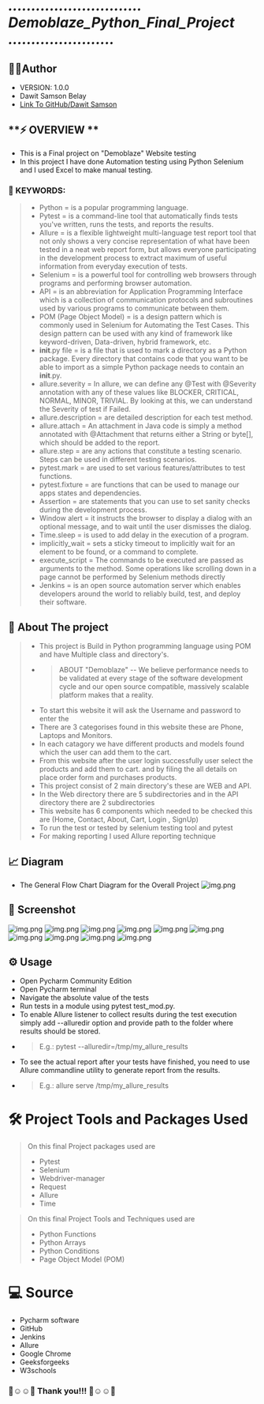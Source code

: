 # ***............................. Demoblaze_Python_Final_Project .......................***
    
## 👨‍💻Author 
- VERSION: 1.0.0
- Dawit Samson Belay
- [Link To GitHub/Dawit Samson](https://github.com/DawitSamson)


## **⚡ OVERVIEW **

* This is a Final project on "Demoblaze" Website testing
* In this project I have done Automation testing using Python Selenium and I used Excel to make manual testing.


### 🔑 KEYWORDS:

>* Python = is a popular programming language.
>* Pytest = is a command-line tool that automatically finds tests you've written, runs the tests, and reports the results.
>* Allure = is a flexible lightweight multi-language test report tool that not only shows a very concise representation of what have been tested in a neat web report form, but allows everyone participating in the development process to extract maximum of useful information from everyday execution of tests.
>* Selenium = is a powerful tool for controlling web browsers through programs and performing browser automation.
>* API =  is an abbreviation for Application Programming Interface which is a collection of communication protocols and subroutines used by various programs to communicate between them.
>* POM (Page Object Model) = is a design pattern which is commonly used in Selenium for Automating the Test Cases. This design pattern can be used with any kind of framework like keyword-driven, Data-driven, hybrid framework, etc.
>* __init__.py file = is a file that is used to mark a directory as a Python package. Every directory that contains code that you want to be able to import as a simple Python package needs to contain an __init__.py. 
>* allure.severity = In allure, we can define any @Test with @Severity annotation with any of these values like BLOCKER, CRITICAL, NORMAL, MINOR, TRIVIAL. By looking at this, we can understand the Severity of test if Failed.
>* allure.description = are detailed description for each test method.
>* allure.attach = An attachment in Java code is simply a method annotated with @Attachment that returns either a String or byte[], which should be added to the report.
>* allure.step = are any actions that constitute a testing scenario. Steps can be used in different testing scenarios.
>* pytest.mark = are used to set various features/attributes to test functions.
>* pytest.fixture = are functions that can be used to manage our apps states and dependencies.
>* Assertion = are statements that you can use to set sanity checks during the development process.
>* Window alert = it instructs the browser to display a dialog with an optional message, and to wait until the user dismisses the dialog.
>* Time.sleep = is used to add delay in the execution of a program.
>* implicitly_wait = sets a sticky timeout to implicitly wait for an element to be found, or a command to complete.
>* execute_script = The commands to be executed are passed as arguments to the method. Some operations like scrolling down in a page cannot be performed by Selenium methods directly
>* Jenkins = is an open source automation server which enables developers around the world to reliably build, test, and deploy their software.


## 🚧 About The project
>* This project is Build in Python programming language using POM and have Multiple class and directory's. 
>* > ABOUT "Demoblaze"
   >-- We believe performance needs to be validated at every stage of the software development cycle and our open source compatible, massively scalable platform makes that a reality.
>* To start this website it will ask the Username and password to enter the 
>* There are 3 categorises found in this website these are Phone, Laptops and Monitors.
>* In each catagory we have different products and models found which the user can add them to the cart.
>* From this website after the user login successfully user select the products and add them to cart. and by filing the all details on place order form and purchases products.
>* This project consist of 2 main directory's these are WEB and API.
>* In the Web directory there are 5 subdirectories and in the API directory there are 2 subdirectories
>* This website has 6 components which needed to be checked this are (Home, Contact, About, Cart, Login , SignUp)
>* To run the test or tested by selenium testing tool and pytest
>* For making reporting I used Allure reporting technique 


## 📈 Diagram 
* The General Flow Chart Diagram for the Overall Project
![img.png](screenshot/FlowChart.png)

## 📸 Screenshot 
![img.png](screenshot/Allure_report.png)
![img.png](screenshot/Demoblaze.png)
![img.png](screenshot/Directories.png)
![img.png](screenshot/Conformation_code.png)
![img.png](screenshot/Cart_page.png)
![img.png](screenshot/Place_order_form.png)
![img.png](screenshot/SignUp.png)
![img.png](screenshot/Login.png)
![img.png](screenshot/Contact.png)
![img.png](screenshot/WelcomePage.png)


## ⚙ Usage
* Open Pycharm Community Edition 
* Open Pycharm terminal
* Navigate the absolute value of the tests
* Run tests in a module using pytest test_mod.py.
* To enable Allure listener to collect results during the test execution simply add --alluredir option and provide path to the folder where results should be stored. 
* > E.g.: pytest --alluredir=/tmp/my_allure_results
* To see the actual report after your tests have finished, you need to use Allure commandline utility to generate report from the results.
* > E.g.: allure serve /tmp/my_allure_results

  
# 🛠️ Project Tools and Packages Used

>On this final Project packages used are
>- Pytest
>- Selenium
>- Webdriver-manager
>- Request
>- Allure
>- Time

>On this final Project Tools and Techniques used are
>- Python Functions
>- Python Arrays
>- Python Conditions
>- Page Object Model (POM)


# 💻 Source
- Pycharm software
- GitHub 
- Jenkins
- Allure
- Google Chrome
- Geeksforgeeks
- W3schools


### 🙌☺️️☺️🙌  Thank you!!!    🙌☺️️☺️🙌
